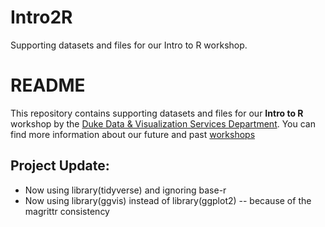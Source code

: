 # Intro2R
Supporting datasets and files for our Intro to R workshop.

# README

This repository contains supporting datasets and files for our **Intro to R** workshop by the [Duke Data & Visualization Services Department](http://library.duke.edu/data).  You can find more information about our future and past [workshops](http://library.duke.edu/data/news) 

## Project Update:
* Now using library(tidyverse) and ignoring base-r
* Now using library(ggvis) instead of library(ggplot2) -- because of the magrittr consistency
